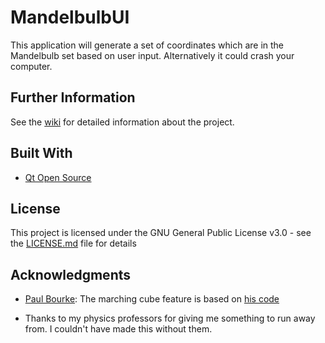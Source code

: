 # MandelbulbUI

This application will generate a set of coordinates which are in the Mandelbulb set based on user input. Alternatively it could crash your computer.

## Further Information

See the [wiki](https://github.com/EVARATE/MandelbulbUI/wiki) for detailed information about the project.

## Built With

* [Qt Open Source](https://www.qt.io/)

## License

This project is licensed under the GNU General Public License v3.0 - see the [LICENSE.md](LICENSE.md) file for details

## Acknowledgments

* [Paul Bourke](http://paulbourke.net/geometry/): The marching cube feature is based on [his code](http://paulbourke.net/geometry/polygonise/)

* Thanks to my physics professors for giving me something to run away from. I couldn't have made this without them.
